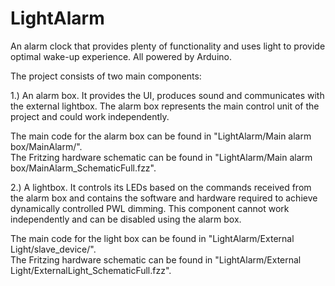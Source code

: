 # LightAlarm
An alarm clock that provides plenty of functionality and uses light to provide optimal wake-up experience. All powered by Arduino.

The project consists of two main components:  

1.) An alarm box. It provides the UI, produces sound and communicates with the external lightbox. The alarm box represents the main control unit of the project and could work independently.

The main code for the alarm box can be found in "LightAlarm/Main alarm box/MainAlarm/".  
The Fritzing hardware schematic can be found in "LightAlarm/Main alarm box/MainAlarm_SchematicFull.fzz".


2.) A lightbox. It controls its LEDs based on the commands received from the alarm box and contains the software and hardware required to achieve dynamically controlled PWL dimming. This component cannot work independently and can be disabled using the alarm box. 

The main code for the light box can be found in "LightAlarm/External Light/slave_device/".  
The Fritzing hardware schematic can be found in "LightAlarm/External Light/ExternalLight_SchematicFull.fzz".
